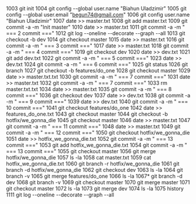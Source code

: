  1003  git init
 1004  git config --global user.name "Biahun Uladzimir"
 1005  git config --global user.email "begun74@gmail.com"
 1006  git config user.name "Biahun Uladzimir"
 1007  date >> master.txt
 1008  git add master.txt
 1009  git commit -a -m "Init master"
 1010   date >> master.txt
 1011  git commit -a -m " === 2 commit ==="
 1012  git log --oneline --decorate --graph --all
 1013  git checkout -b dev
 1014  git checkout master
 1015  date >> master.txt
 1016  git commit -a -m " === 3 commit ==="
 1017  date >> master.txt
 1018  git commit -a -m " === 4 commit ==="
 1019  git checkout dev
 1020  date >> dev.txt
 1021  git add dev.txt
 1022  git commit -a -m " === 5 commit ==="
 1023  date >> dev.txt
 1024  git commit -a -m " === 6 commit ==="
 1025  git status
 1026  git branch
 1027  git checkout -b features/do_one
 1028  git checkout master
 1029  date >> master.txt.txt
 1030  git commit -a -m " === 7 commit ==="
 1031  date >> master.txt
 1032  git commit -a -m " === 7 commit ==="
 1033  rm master.txt.txt
 1034   date >> master.txt
 1035  git commit -a -m " === 8 commit ==="
 1036  git checkout dev
 1037  date >> dev.txt
 1038  git commit -a -m " === 9 commit ==="
 1039  date >> dev.txt
 1040  git commit -a -m " === 10 commit ==="
 1041  git checkout features/do_one
 1042  date >> features_do_one.txt
 1043  git checkout master
 1044  git checkout -b hotfix/we_gonna_die
 1045   git checkout master
 1046   date >> master.txt
 1047  git commit -a -m " === 11 commit ==="
 1048   date >> master.txt
 1049   git commit -a -m " === 12 commit ==="
 1050  git checkout  hotfix/we_gonna_die
 1051  date >> hotfix_we_gonna_die.txt
 1052  git commit -a -m " === 13 commit ==="
 1053  git add hotfix_we_gonna_die.txt
 1054  git commit -a -m " === 13 commit ==="
 1055  git checkout master
 1056  git merge hotfix/we_gonna_die
 1057  ls -la
 1058  cat master.txt
 1059  cat hotfix_we_gonna_die.txt
 1060  git branch -r hotfix/we_gonna_die
 1061  git branch -d hotfix/we_gonna_die
 1062  git checkout dev
 1063  ls -la
 1064  git branch -v
 1065  git merge features/do_one
 1066  ls -la
 1067* git branch -d dev
 1068  git branch -v
 1069  git checkout master
 1070  git merge master
 1071  git checkout master
 1072  ls -la
 1073  git merge dev
 1074  ls -la
 1075  history
1111  git log --oneline --decorate --graph --all
